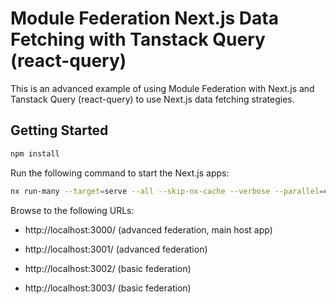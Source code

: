 # Module Federation Next.js Data Fetching with Tanstack Query (react-query)

This is an advanced example of using Module Federation with Next.js and Tanstack Query (react-query) to use Next.js data fetching strategies.

## Getting Started

```bash
npm install
```

Run the following command to start the Next.js apps:

```bash
nx run-many --target=serve --all --skip-nx-cache --verbose --parallel=4
```

Browse to the following URLs:

- http://localhost:3000/ (advanced federation, main host app)

- http://localhost:3001/ (advanced federation)

- http://localhost:3002/ (basic federation)

- http://localhost:3003/ (basic federation)
